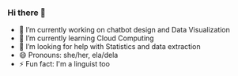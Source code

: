 ### Hi there 👋


- 🔭 I’m currently working on chatbot design and Data Visualization
- 🌱 I’m currently learning Cloud Computing
- 🤔 I’m looking for help with Statistics and data extraction
- 😄 Pronouns: she/her, ela/dela
- ⚡ Fun fact: I'm a linguist too

